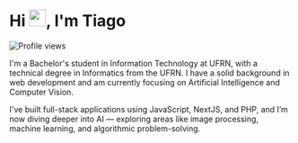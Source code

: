 <h1 align="left">Hi <img src="https://raw.githubusercontent.com/kaueMarques/kaueMarques/master/hi.gif" width="30px">, I'm Tiago</h1>
<p align="left"> <img src="https://komarev.com/ghpvc/?username=tiago-rodrigues1&color=yellow" alt="Profile views" /> </p>

I'm a Bachelor's student in Information Technology at UFRN, with a technical degree in Informatics from the UFRN. I have a solid background in web development and am currently focusing on Artificial Intelligence and Computer Vision.

I've built full-stack applications using JavaScript, NextJS, and PHP, and I’m now diving deeper into AI — exploring areas like image processing, machine learning, and algorithmic problem-solving.
